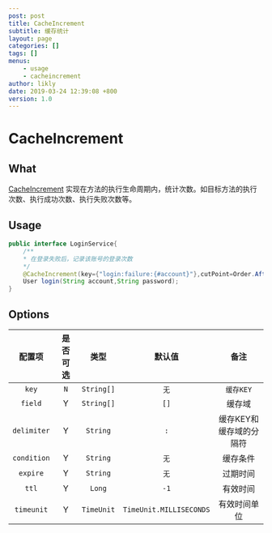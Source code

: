 ```yaml
---
post: post
title: CacheIncrement
subtitle: 缓存统计
layout: page
categories: []
tags: []
menus:
    - usage
    - cacheincrement
author: likly
date: 2019-03-24 12:39:08 +800
version: 1.0
---
```


# CacheIncrement

## What

[CacheIncrement](/org/finalframework/cache/annotation/CacheIncrement.java)
实现在方法的执行生命周期内，统计次数。如目标方法的执行次数、执行成功次数、执行失败次数等。

## Usage

```java
public interface LoginService{
    /**
    * 在登录失败后，记录该账号的登录次数
    */
    @CacheIncrement(key={"login:failure:{#account}"},cutPoint=Order.AfterThrowing)
    User login(String account,String password);
}
```

## Options

|   配置项    | 是否可选 |   类型   |         默认值          |          备注           |
| :---------: | :--: | :------: | :---------------------: | :---------------------: |
|    `key`    |  `N`   | `String[]` |           `无`          |         `缓存KEY`         |
|   `field`   |  Y   | `String[]` |           `[]`           |         缓存域          |
| `delimiter` |  Y   |  `String`  |           `:`           | 缓存KEY和缓存域的分隔符 |
| `condition` |  Y   |  `String`  |           `无`           |        缓存条件         |
|  `expire`   |  Y   |  `String`  |           `无`           |        过期时间         |
|    `ttl`    |  Y   |   `Long`   |           `-1`           |        有效时间         |
| `timeunit`  |  Y   |   `TimeUnit`   | `TimeUnit.MILLISECONDS` |      有效时间单位       |

